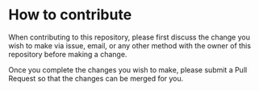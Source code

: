 # How to contribute

When contributing to this repository, please first discuss the change you wish to make via issue, email, or any other method with the owner of this repository before making a change.

Once you complete the changes you wish to make, please submit a Pull Request so that the changes can be merged for you.
